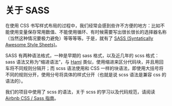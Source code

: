 # 关于 SASS

在使用 CSS 书写样式布局的过程中，我们经常会感到些许不方便的地方：比如不能使用变量保存常用数值、不能使用循环、有时候需要写出很长很长的选择器名称（当然这种情况要极力避免）等等等等。于是，就有了 [SASS (Syntatically Awesome Style Sheets)](http://sass-lang.com)。

SASS 有两种语法格式，一种是早期的 sass 格式，以及近几年的 scss 格式：sass 语法又称为“缩进语法”，与 [Haml](http://haml.info) 类似，使用缩进来区分代码块，并且用回车将不同规则分隔开；而 scss 语法使用和 CSS 一样的块语法，即使用大括号将不同的规则分开，使用分号将具体的样式分开（也就是说 scss 语法是兼容 css 的语法的）。

我们的项目中使用了 scss 的语法，关于 scss 的学习以及代码规范，请阅读 [Airbnb CSS / Sass 指南](https://github.com/Zhangjd/css-style-guide#sass)。
